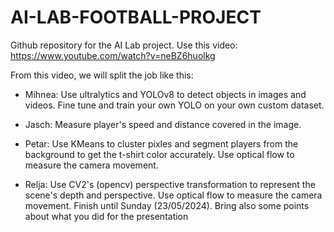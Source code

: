 # AI-LAB-FOOTBALL-PROJECT
Github repository for the AI Lab project.
Use this video:
https://www.youtube.com/watch?v=neBZ6huolkg

From this video, we will split the job like this:
  - Mihnea: Use ultralytics and YOLOv8 to detect objects in images and videos.
    Fine tune and train your own YOLO on your own custom dataset.
  - Jasch: Measure player's speed and distance covered in the image. 

  - Petar: Use KMeans to cluster pixles and segment players from the background to get the t-shirt color accurately. 
    Use optical flow to measure the camera movement. 
  - Relja: Use CV2's (opencv) perspective transformation to represent the scene's depth and perspective.
    Use optical flow to measure the camera movement. 
Finish until Sunday (23/05/2024). Bring also some points about what you did for the presentation
